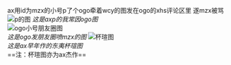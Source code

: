 ax用id为mzx的小号p了个ogo牵着wcy的图发在ogo的xhs评论区里
遂mzx被骂
![p的图](/往事/我常因ogo.png)
*这是axp的我常因ogo图*  
![ogo小号朋友圈图](/往事/ogo小号朋友圈.png)  
*这是ogo发朋友圈喷mzx的图*
![杯瑄图](/往事/东夷杯瑄图.png)  
*这是ax早年作的东夷杯瑄图*  
==注：杯瑄图亦为ax杰作==


